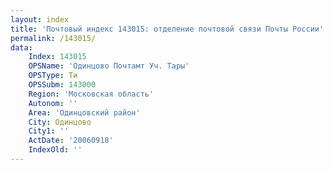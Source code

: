 ```yaml
---
layout: index
title: 'Почтовый индекс 143015: отделение почтовой связи Почты России'
permalink: /143015/
data:
    Index: 143015
    OPSName: 'Одинцово Почтамт Уч. Тары'
    OPSType: Ти
    OPSSubm: 143000
    Region: 'Московская область'
    Autonom: ''
    Area: 'Одинцовский район'
    City: Одинцово
    City1: ''
    ActDate: '20060918'
    IndexOld: ''
---
```

